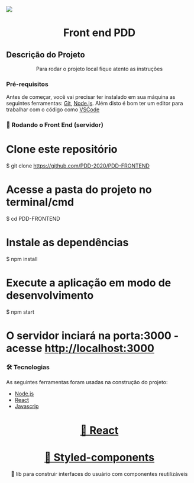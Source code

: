 <img src="https://img.shields.io/static/v1?label=npm&message=v-@6.14.4 &color=7159c1&style=for-the-badge&logo=ghost"/>


<h1 align="center">Front end PDD</h1>

## Descrição do Projeto
<p align="center">Para rodar o projeto local fique atento as instruções</p>

### Pré-requisitos

Antes de começar, você vai precisar ter instalado em sua máquina as seguintes ferramentas:
[Git](https://git-scm.com), [Node.js](https://nodejs.org/en/). 
Além disto é bom ter um editor para trabalhar com o código como [VSCode](https://code.visualstudio.com/)



### 🎲 Rodando o Front End (servidor)

# Clone este repositório
$ git clone <https://github.com/PDD-2020/PDD-FRONTEND>

# Acesse a pasta do projeto no terminal/cmd
$ cd PDD-FRONTEND

# Instale as dependências
$ npm install

# Execute a aplicação em modo de desenvolvimento
$ npm start

# O servidor inciará na porta:3000 - acesse <http://localhost:3000> 

### 🛠 Tecnologias

As seguintes ferramentas foram usadas na construção do projeto:

- [Node.js](https://nodejs.org/en/)
- [React](https://pt-br.reactjs.org/)
- [Javascrip](https://www.javascriptlan.org/)

<h1 align="center">
    <a href="https://reactstrap.github.io/">🔗 React</a>
</h1>
<h1 align="center">
    <a href="https://styled-components.com/">🔗 Styled-components</a>
</h1>
<p align="center">🚀 lib para construir interfaces do usuário com componentes reutilizáveis</p>
